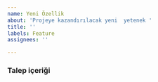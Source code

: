 ```yaml
---
name: Yeni Özellik
about: 'Projeye kazandırılacak yeni  yetenek '
title: ''
labels: Feature
assignees: ''

---
```


### Talep içeriği
